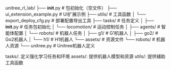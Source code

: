 unitree_rl_lab/
├── __init__.py                    # 包初始化（空文件）
├── ui_extension_example.py        # UI扩展示例
├── utils/                         # 工具函数
│   └── export_deploy_cfg.py       # 部署配置导出工具
├── tasks/                         # 任务定义
│   ├── __init__.py               # 任务包初始化
│   └── locomotion/               # 运动控制任务
│       ├── agents/               # 智能体配置
│       └── robots/               # 机器人任务
│           ├── g1/               # G1机器人
│           ├── go2/              # Go2机器人
│           └── h1/               # H1机器人
└── assets/                        # 资源文件
    └── robots/                    # 机器人资源
        └── unitree.py            # Unitree机器人定义


tasks/: 定义强化学习任务和环境
assets/: 提供机器人模型和资源
utils/: 提供辅助工具函数